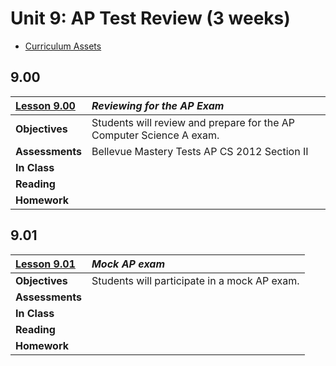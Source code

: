 # Unit 9: AP Test Review (3 weeks)

- [Curriculum Assets](../Assets.md)

## 9.00

| [Lesson 9.00]   | _Reviewing for the AP Exam_
|:----------------|:---------------------------
| **Objectives**  | Students will review and prepare for the AP Computer Science A exam.
| **Assessments** | Bellevue Mastery Tests AP CS 2012 Section II
| **In Class**    |
| **Reading**     |
| **Homework**    |

## 9.01

| [Lesson 9.01]   | _Mock AP exam_
|:----------------|:---------------------------
| **Objectives**  | Students will participate in a mock AP exam.
| **Assessments** |
| **In Class**    |
| **Reading**     |
| **Homework**    |

[9.00]: Lesson-900.md
[9.01]: Lesson-901.md
[Lesson 9.00]: Lesson-900.md
[Lesson 9.01]: Lesson-901.md
